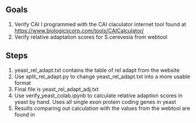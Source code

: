 ## Goals
1. Verify CAI I programmed with the CAI claculator internet tool found at https://www.biologicscorp.com/tools/CAICalculator/ 
2. Verify relative adaptation scores for S.cerevesia from webtool

## Steps
1. yeast_rel_adapt.txt contains the table of rel adapt from the website
2. Use split_rel_adapt.py to change yeast_rel_adapt.txt into a more usable format
3. Final file is yeast_rel_adapt_adj.txt
4. Use verify_yeast_colab.ipynb to calculate relative adaption scores in yeast by hand. Uses all single exon protein coding genes in yeast
5. Results comparing out calculation with the values from the webtool are found in 
